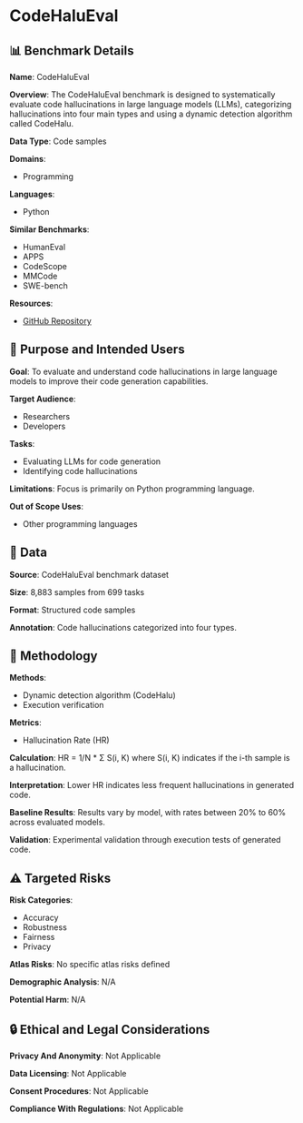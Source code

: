 # CodeHaluEval

## 📊 Benchmark Details

**Name**: CodeHaluEval

**Overview**: The CodeHaluEval benchmark is designed to systematically evaluate code hallucinations in large language models (LLMs), categorizing hallucinations into four main types and using a dynamic detection algorithm called CodeHalu.

**Data Type**: Code samples

**Domains**:
- Programming

**Languages**:
- Python

**Similar Benchmarks**:
- HumanEval
- APPS
- CodeScope
- MMCode
- SWE-bench

**Resources**:
- [GitHub Repository](https://github.com/yuchen814/CodeHalu)

## 🎯 Purpose and Intended Users

**Goal**: To evaluate and understand code hallucinations in large language models to improve their code generation capabilities.

**Target Audience**:
- Researchers
- Developers

**Tasks**:
- Evaluating LLMs for code generation
- Identifying code hallucinations

**Limitations**: Focus is primarily on Python programming language.

**Out of Scope Uses**:
- Other programming languages

## 💾 Data

**Source**: CodeHaluEval benchmark dataset

**Size**: 8,883 samples from 699 tasks

**Format**: Structured code samples

**Annotation**: Code hallucinations categorized into four types.

## 🔬 Methodology

**Methods**:
- Dynamic detection algorithm (CodeHalu)
- Execution verification

**Metrics**:
- Hallucination Rate (HR)

**Calculation**: HR = 1/N * Σ S(i, K) where S(i, K) indicates if the i-th sample is a hallucination.

**Interpretation**: Lower HR indicates less frequent hallucinations in generated code.

**Baseline Results**: Results vary by model, with rates between 20% to 60% across evaluated models.

**Validation**: Experimental validation through execution tests of generated code.

## ⚠️ Targeted Risks

**Risk Categories**:
- Accuracy
- Robustness
- Fairness
- Privacy

**Atlas Risks**:
No specific atlas risks defined

**Demographic Analysis**: N/A

**Potential Harm**: N/A

## 🔒 Ethical and Legal Considerations

**Privacy And Anonymity**: Not Applicable

**Data Licensing**: Not Applicable

**Consent Procedures**: Not Applicable

**Compliance With Regulations**: Not Applicable
